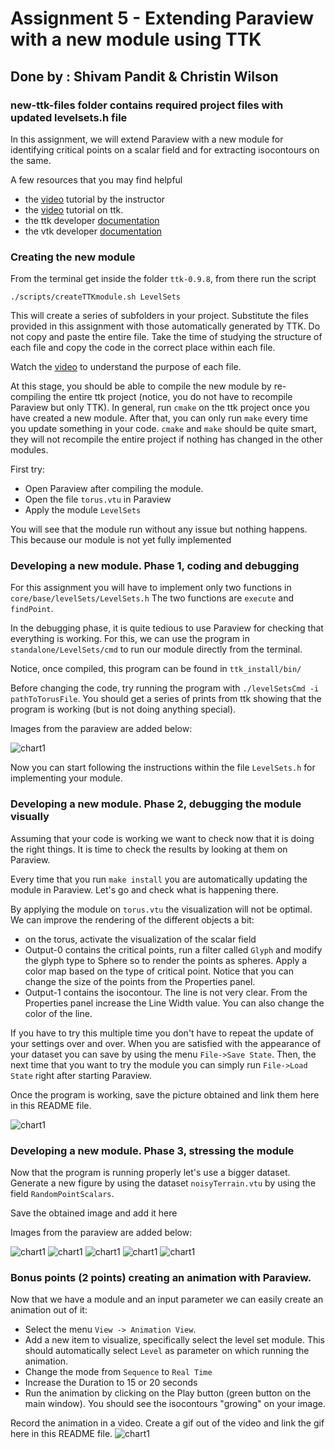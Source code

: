 # Assignment 5 - Extending Paraview with a new module using TTK
## Done by : Shivam Pandit & Christin Wilson
### new-ttk-files folder contains required project files with updated levelsets.h file

In this assignment, we will extend Paraview with a new module for identifying critical points on a scalar field and for extracting isocontours on the same.

A few resources that you may find helpful
- the [video](https://drive.google.com/file/d/1FlrCtbu6K1t4oO38dTflzsZsWF-SszlC/view?usp=sharing) tutorial by the instructor
- the [video](https://topology-tool-kit.github.io/tutorials.html#newModule) tutorial on ttk.
- the ttk developer [documentation](https://topology-tool-kit.github.io/doc/html/index.html)
- the vtk developer [documentation](https://vtk.org/doc/nightly/html/)


### Creating the new module

From the terminal get inside the folder `ttk-0.9.8`, from there run the script

`./scripts/createTTKmodule.sh LevelSets`

This will create a series of subfolders in your project.
Substitute the files provided in this assignment with those automatically generated by TTK. Do not copy and paste the entire file. Take the time of studying the structure of each file and copy the code in the correct place within each file.

Watch the [video](https://drive.google.com/file/d/1FlrCtbu6K1t4oO38dTflzsZsWF-SszlC/view?usp=sharing) to understand the purpose of each file.

At this stage, you should be able to compile the new module by re-compiling the entire ttk project (notice, you do not have to recompile Paraview but only TTK). In general, run `cmake` on the ttk project once you have created a new module. After that, you can only run `make` every time you update something in your code. `cmake` and `make` should be quite smart, they will not recompile the entire project if nothing has changed in the other modules.

First try:
- Open Paraview after compiling the module.
- Open the file `torus.vtu` in Paraview
- Apply the module `LevelSets`

You will see that the module run without any issue but nothing happens. This because our module is not yet fully implemented


### Developing a new module. Phase 1, coding and debugging

For this assignment you will have to implement only two functions in `core/base/levelSets/LevelSets.h`
The two functions are `execute` and `findPoint`.

In the debugging phase, it is quite tedious to use Paraview for checking that everything is working. For this, we can use the program in `standalone/LevelSets/cmd` to run our module directly from the terminal.

Notice, once compiled, this program can be found in `ttk_install/bin/`

Before changing the code, try running the program with `./levelSetsCmd -i pathToTorusFile`.
You should get a series of prints from ttk showing that the program is working (but is not doing anything special).

Images from the paraview are added below:

![chart1](images1/1.png)

Now you can start following the instructions within the file `LevelSets.h` for implementing your module.


### Developing a new module. Phase 2, debugging the module visually

Assuming that your code is working we want to check now that it is doing the right things. It is time to check the results by looking at them on Paraview.

Every time that you run `make install` you are automatically updating the module in Paraview. Let's go and check what is happening there.

By applying the module on `torus.vtu` the visualization will not be optimal. We can improve the rendering of the different objects a bit:
- on the torus, activate the visualization of the scalar field
- Output-0 contains the critical points, run a filter called `Glyph` and modify the glyph type to Sphere so to render the points as spheres. Apply a color map based on the type of critical point. Notice that you can change the size of the points from the Properties panel.
- Output-1 contains the isocontour. The line is not very clear. From the Properties panel increase the Line Width value. You can also change the color of the line.

If you have to try this multiple time you don't have to repeat the update of your settings over and over. When you are satisfied with the appearance of your dataset you can save by using the menu `File->Save State`. Then, the next time that you want to try the module you can simply run `File->Load State` right after starting Paraview.

Once the program is working, save the picture obtained and link them here in this README file.

![chart1](images1/2.png)


### Developing a new module. Phase 3, stressing the module

Now that the program is running properly let's use a bigger dataset. Generate a new figure by using the dataset `noisyTerrain.vtu` by using the field `RandomPointScalars`.

Save the obtained image and add it here

Images from the paraview are added below:

![chart1](images1/3.png)
![chart1](images1/4.png)
![chart1](images1/6.png)
![chart1](images1/7.png)
![chart1](images1/8.png)


### Bonus points (2 points) creating an animation with Paraview.

Now that we have a module and an input parameter we can easily create an animation out of it:
- Select the menu `View -> Animation View`.
- Add a new item to visualize, specifically select the level set module. This should automatically select `Level` as parameter on which running the animation.
- Change the mode from `Sequence` to `Real Time`
- Increase the Duration to 15 or 20 seconds
- Run the animation by clicking on the Play button (green button on the main window). You should see the isocontours "growing" on your image.

Record the animation in a video. Create a gif out of the video and link the gif here in this README file.
![chart1](images1/Animation2.gif)
